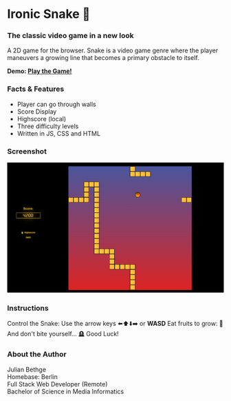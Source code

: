 # Ironic Snake 🐉 

### The classic video game in a new look
A 2D game for the browser. Snake is a video game genre where the player maneuvers a growing line that becomes a primary obstacle to itself.

**Demo: [Play the Game!](https://julianbethge.github.io/ironic-snake/)**

### Facts & Features
- Player can go through walls
- Score Display
- Highscore (local)
- Three difficulty levels
- Written in JS, CSS and HTML

### Screenshot
![Screenshot](./images/screen.jpg)

### Instructions
Control the Snake: Use the arrow keys ⬅️⬆️⬇️➡️ or **WASD**
Eat fruits to grow: 🍎
And don't bite yourself... 🪦
Good Luck!

### About the Author
Julian Bethge  
Homebase: Berlin  
Full Stack Web Developer (Remote)  
Bachelor of Science in Media Informatics